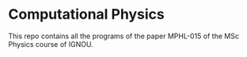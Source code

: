 # Computational Physics
This repo contains all the programs of the paper MPHL-015 of the MSc Physics course of IGNOU.
